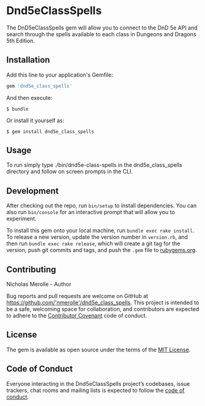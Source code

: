 # Dnd5eClassSpells

The DnD5eClassSpells gem will allow you to connect to the DnD 5e API and search through the spells available to each class in Dungeons and Dragons 5th Edition.

## Installation

Add this line to your application's Gemfile:

```ruby
gem 'dnd5e_class_spells'
```

And then execute:

    $ bundle

Or install it yourself as:

    $ gem install dnd5e_class_spells

## Usage

To run simply type ./bin/dnd5e-class-spells in the dnd5e_class_spells directory and follow on screen prompts in the CLI.

## Development

After checking out the repo, run `bin/setup` to install dependencies. You can also run `bin/console` for an interactive prompt that will allow you to experiment.

To install this gem onto your local machine, run `bundle exec rake install`. To release a new version, update the version number in `version.rb`, and then run `bundle exec rake release`, which will create a git tag for the version, push git commits and tags, and push the `.gem` file to [rubygems.org](https://rubygems.org).

## Contributing
Nicholas Merolle - Author

Bug reports and pull requests are welcome on GitHub at https://github.com/'nmerolle'/dnd5e_class_spells. This project is intended to be a safe, welcoming space for collaboration, and contributors are expected to adhere to the [Contributor Covenant](http://contributor-covenant.org) code of conduct.

## License

The gem is available as open source under the terms of the [MIT License](https://opensource.org/licenses/MIT).

## Code of Conduct

Everyone interacting in the Dnd5eClassSpells project’s codebases, issue trackers, chat rooms and mailing lists is expected to follow the [code of conduct](https://github.com/'nmerolle'/dnd5e_class_spells/blob/master/CODE_OF_CONDUCT.md).
